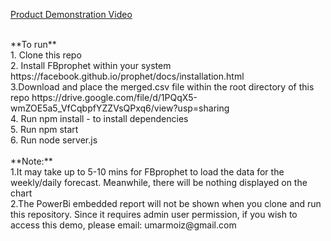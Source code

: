 <a href = "https://youtu.be/UwnG4pKGK2Y"> Product Demonstration Video </a>

<br>
**To run**
<br>
1. Clone this repo
<br>
2. Install FBprophet within your system 
https://facebook.github.io/prophet/docs/installation.html
<br>
3.Download and place the merged.csv file within the root directory of this repo
https://drive.google.com/file/d/1PQqX5-wmZOE5a5_VfCqbpfYZZVsQPxq6/view?usp=sharing
<br>
4. Run npm install - to install dependencies
<br>
5. Run npm start
<br>
6. Run node server.js
 
 <br>
 <br>
**Note:**
<br>
1.It may take up to 5-10 mins for FBprophet to load the data for the weekly/daily forecast. Meanwhile, there will be nothing displayed on the chart
<br>
2.The PowerBi embedded report will not be shown when you clone and run this repository. Since it requires admin user permission, if you wish to access this demo, please email: umarmoiz@gmail.com
